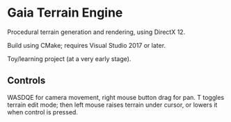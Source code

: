# Gaia Terrain Engine

Procedural terrain generation and rendering, using DirectX 12.

Build using CMake; requires Visual Studio 2017 or later.

Toy/learning project (at a very early stage).

## Controls

WASDQE for camera movement, right mouse button drag for pan. T toggles terrain edit mode; then left mouse raises terrain under cursor, or lowers it when control is pressed.
